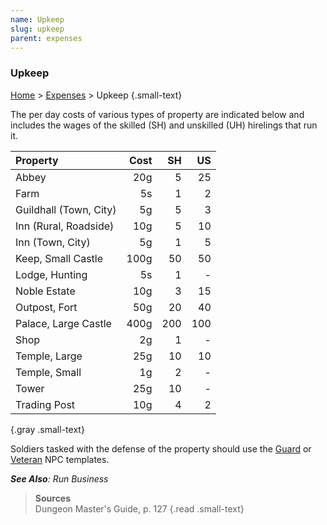 ```yaml
---
name: Upkeep
slug: upkeep
parent: expenses
---
```

### Upkeep
[Home](dm-operations-center) > [Expenses](expenses) > Upkeep {.small-text}

The per day costs of various types of property are indicated below and includes the wages of the skilled (SH) and unskilled (UH) hirelings that run it.

| Property               | Cost   | SH   | US   |
| :--------------------- | -----: | ---: | ---: |
| Abbey                  |    20g |    5 |   25 |
| Farm                   |     5s |    1 |    2 |
| Guildhall (Town, City) |     5g |    5 |    3 |
| Inn (Rural, Roadside)  |    10g |    5 |   10 |
| Inn (Town, City)       |     5g |    1 |    5 |
| Keep, Small Castle     |   100g |   50 |   50 |
| Lodge, Hunting         |     5s |    1 |    - |
| Noble Estate           |    10g |    3 |   15 |
| Outpost, Fort          |    50g |   20 |   40 |
| Palace, Large Castle   |   400g |  200 |  100 |
| Shop                   |     2g |    1 |    - |
| Temple, Large          |    25g |   10 |   10 |
| Temple, Small          |     1g |    2 |    - |
| Tower                  |    25g |   10 |    - |
| Trading Post           |    10g |    4 |    2 |
{.gray .small-text}

Soldiers tasked with the defense of the property should use the [Guard](/monster/guard) or [Veteran](/monster/veteran) NPC templates.

***See Also**: Run Business*

> **Sources** <br/>
> Dungeon Master's Guide, p. 127
{.read .small-text}